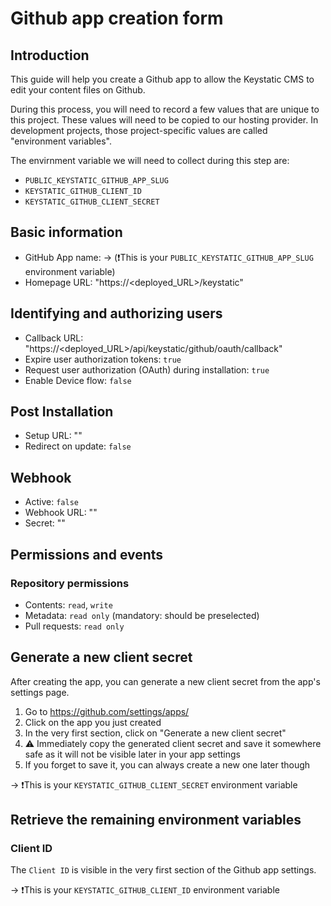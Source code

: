 # Github app creation form

## Introduction

This guide will help you create a Github app to allow the Keystatic CMS to edit your content files on Github.

During this process, you will need to record a few values that are unique to this project. These values will need to be copied to our hosting provider. In development projects, those project-specific values are called "environment variables".

The envirnment variable we will need to collect during this step are:
- `PUBLIC_KEYSTATIC_GITHUB_APP_SLUG`
- `KEYSTATIC_GITHUB_CLIENT_ID`
- `KEYSTATIC_GITHUB_CLIENT_SECRET`

## Basic information

- GitHub App name: <whatever> -> (❗️This is your `PUBLIC_KEYSTATIC_GITHUB_APP_SLUG` environment variable)
- Homepage URL: "https://<deployed_URL>/keystatic"

## Identifying and authorizing users

- Callback URL: "https://<deployed_URL>/api/keystatic/github/oauth/callback"
- Expire user authorization tokens: `true`
- Request user authorization (OAuth) during installation: `true`
- Enable Device flow: `false`

## Post Installation

- Setup URL: ""
- Redirect on update: `false`

## Webhook

- Active: `false`
- Webhook URL: ""
- Secret: ""

## Permissions and events

### Repository permissions

- Contents: `read`, `write`
- Metadata: `read only` (mandatory: should be preselected)
- Pull requests: `read only`

## Generate a new client secret

After creating the app, you can generate a new client secret from the app's settings page.

1. Go to https://github.com/settings/apps/
2. Click on the app you just created
3. In the very first section, click on "Generate a new client secret"
4. ⚠️ Immediately copy the generated client secret and save it somewhere safe as it will not be visible later in your app settings
5. If you forget to save it, you can always create a new one later though

-> ❗️This is your `KEYSTATIC_GITHUB_CLIENT_SECRET` environment variable

## Retrieve the remaining environment variables

### Client ID

The `Client ID` is visible in the very first section of the Github app settings.

-> ❗️This is your `KEYSTATIC_GITHUB_CLIENT_ID` environment variable